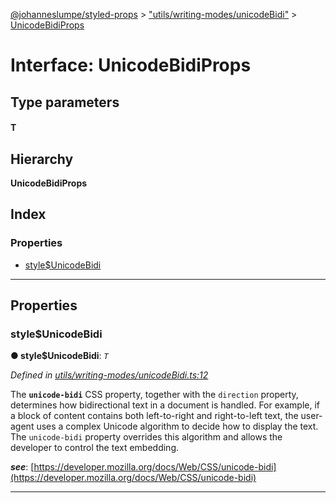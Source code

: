 [@johanneslumpe/styled-props](../README.md) > ["utils/writing-modes/unicodeBidi"](../modules/_utils_writing_modes_unicodebidi_.md) > [UnicodeBidiProps](../interfaces/_utils_writing_modes_unicodebidi_.unicodebidiprops.md)

# Interface: UnicodeBidiProps

## Type parameters
#### T 
## Hierarchy

**UnicodeBidiProps**

## Index

### Properties

* [style$UnicodeBidi](_utils_writing_modes_unicodebidi_.unicodebidiprops.md#style_unicodebidi)

---

## Properties

<a id="style_unicodebidi"></a>

###  style$UnicodeBidi

**● style$UnicodeBidi**: *`T`*

*Defined in [utils/writing-modes/unicodeBidi.ts:12](https://github.com/johanneslumpe/styled-props/blob/8e709f1/src/utils/writing-modes/unicodeBidi.ts#L12)*

The **`unicode-bidi`** CSS property, together with the `direction` property, determines how bidirectional text in a document is handled. For example, if a block of content contains both left-to-right and right-to-left text, the user-agent uses a complex Unicode algorithm to decide how to display the text. The `unicode-bidi` property overrides this algorithm and allows the developer to control the text embedding.

*__see__*: [https://developer.mozilla.org/docs/Web/CSS/unicode-bidi](https://developer.mozilla.org/docs/Web/CSS/unicode-bidi)

___

